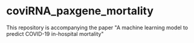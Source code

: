 # coviRNA_paxgene_mortality
This repository is accompanying the paper "A machine learning model to predict COVID-19 in-hospital mortality"
